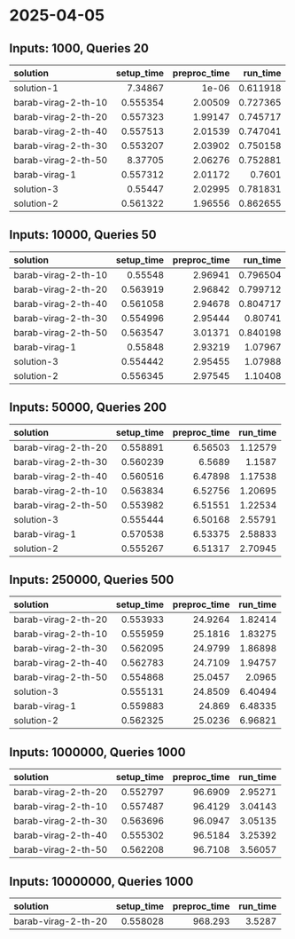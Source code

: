 # 2025-04-05

## Inputs: 1000, Queries 20

| solution            |   setup_time |   preproc_time |   run_time |
|:--------------------|-------------:|---------------:|-----------:|
| solution-1          |     7.34867  |        1e-06   |   0.611918 |
| barab-virag-2-th-10 |     0.555354 |        2.00509 |   0.727365 |
| barab-virag-2-th-20 |     0.557323 |        1.99147 |   0.745717 |
| barab-virag-2-th-40 |     0.557513 |        2.01539 |   0.747041 |
| barab-virag-2-th-30 |     0.553207 |        2.03902 |   0.750158 |
| barab-virag-2-th-50 |     8.37705  |        2.06276 |   0.752881 |
| barab-virag-1       |     0.557312 |        2.01172 |   0.7601   |
| solution-3          |     0.55447  |        2.02995 |   0.781831 |
| solution-2          |     0.561322 |        1.96556 |   0.862655 |

## Inputs: 10000, Queries 50

| solution            |   setup_time |   preproc_time |   run_time |
|:--------------------|-------------:|---------------:|-----------:|
| barab-virag-2-th-10 |     0.55548  |        2.96941 |   0.796504 |
| barab-virag-2-th-20 |     0.563919 |        2.96842 |   0.799712 |
| barab-virag-2-th-40 |     0.561058 |        2.94678 |   0.804717 |
| barab-virag-2-th-30 |     0.554996 |        2.95444 |   0.80741  |
| barab-virag-2-th-50 |     0.563547 |        3.01371 |   0.840198 |
| barab-virag-1       |     0.55848  |        2.93219 |   1.07967  |
| solution-3          |     0.554442 |        2.95455 |   1.07988  |
| solution-2          |     0.556345 |        2.97545 |   1.10408  |

## Inputs: 50000, Queries 200

| solution            |   setup_time |   preproc_time |   run_time |
|:--------------------|-------------:|---------------:|-----------:|
| barab-virag-2-th-20 |     0.558891 |        6.56503 |    1.12579 |
| barab-virag-2-th-30 |     0.560239 |        6.5689  |    1.1587  |
| barab-virag-2-th-40 |     0.560516 |        6.47898 |    1.17538 |
| barab-virag-2-th-10 |     0.563834 |        6.52756 |    1.20695 |
| barab-virag-2-th-50 |     0.553982 |        6.51551 |    1.22534 |
| solution-3          |     0.555444 |        6.50168 |    2.55791 |
| barab-virag-1       |     0.570538 |        6.53375 |    2.58833 |
| solution-2          |     0.555267 |        6.51317 |    2.70945 |

## Inputs: 250000, Queries 500

| solution            |   setup_time |   preproc_time |   run_time |
|:--------------------|-------------:|---------------:|-----------:|
| barab-virag-2-th-20 |     0.553933 |        24.9264 |    1.82414 |
| barab-virag-2-th-10 |     0.555959 |        25.1816 |    1.83275 |
| barab-virag-2-th-30 |     0.562095 |        24.9799 |    1.86898 |
| barab-virag-2-th-40 |     0.562783 |        24.7109 |    1.94757 |
| barab-virag-2-th-50 |     0.554868 |        25.0457 |    2.0965  |
| solution-3          |     0.555131 |        24.8509 |    6.40494 |
| barab-virag-1       |     0.559883 |        24.869  |    6.48335 |
| solution-2          |     0.562325 |        25.0236 |    6.96821 |

## Inputs: 1000000, Queries 1000

| solution            |   setup_time |   preproc_time |   run_time |
|:--------------------|-------------:|---------------:|-----------:|
| barab-virag-2-th-20 |     0.552797 |        96.6909 |    2.95271 |
| barab-virag-2-th-10 |     0.557487 |        96.4129 |    3.04143 |
| barab-virag-2-th-30 |     0.563696 |        96.0947 |    3.05135 |
| barab-virag-2-th-40 |     0.555302 |        96.5184 |    3.25392 |
| barab-virag-2-th-50 |     0.562208 |        96.7108 |    3.56057 |

## Inputs: 10000000, Queries 1000

| solution            |   setup_time |   preproc_time |   run_time |
|:--------------------|-------------:|---------------:|-----------:|
| barab-virag-2-th-20 |     0.558028 |        968.293 |     3.5287 |